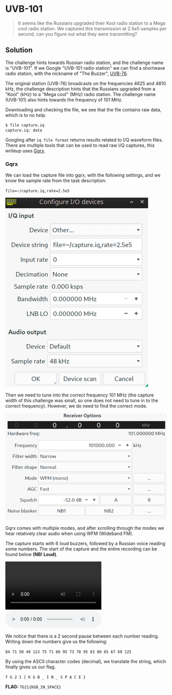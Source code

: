 # UVB-101

> It seems like the Russians upgraded their Kool radio station to a Mega cool radio station. We captured this transmission at 2.5e5 samples per second, can you figure out what they were transmitting?

## Solution
The challenge hints towards Russian radio station, and the challenge name is "UVB-101". If we Google "UVB-101 radio station" we can find a shortwave radio station, with the nickname of "The Buzzer", [UVB-76](https://en.wikipedia.org/wiki/UVB-76).

The original station (UVB-76) broadcasts on the frequencies 4625 and 4810 kHz, the challenge description hints that the Russians upgraded from a "Kool" (kHz) to a "Mega cool" (MHz) radio station. The challenge name (UVB-101) also hints towards the frequency of 101 MHz.

Downloading and checking the file, we see that the file contains raw data, which is to no help.

```
$ file capture.iq
capture.iq: data
```

Googling after `iq file format` returns results related to I/Q waveform files. There are multiple tools that can be used to read raw I/Q captures, this writeup uses [Gqrx](https://gqrx.dk/).

### Gqrx
We can load the capture file into gqrx, with the following settings, and we know the sample rate from the task description:

`file=~/capture.iq,rate=2.5e5`

![gqrx settings](assets/gqrx_settings.png)

Then we need to tune into the correct frequency 101 MHz (the capture width of this challenge was small, so one does not need to tune in to the correct frequency). However, we do need to find the correct mode.

![gqrx receiver](assets/gqrx_receiver.png)

Gqrx comes with multiple modes, and after scrolling through the modes we hear relatively clear audio when using WFM (Wideband FM).

The capture starts with 6 loud buzzers, followed by a Russian voice reading some numbers. The start of the capture and the entire recording can be found below **(NB! Loud)**.

![](assets/start.mp4)
![](assets/UVB-101.mp3)


We notice that there is a 2 second pause between each number reading. Writing down the numbers give us the following:

`84 71 50 49 123 75 71 66 95 73 78 95 83 80 65 67 69 125`

By using the ASCII character codes (decimal), we translate the string, which finally gives us our flag.

`T G 2 1 { K G B _ I N _ S P A C E }`

**FLAG:** `TG21{KGB_IN_SPACE}`
